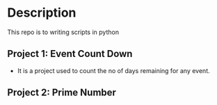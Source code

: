 # Description

This repo is to writing scripts in python

## Project 1: Event Count Down

* It is a project used to count the no of days remaining for any event.

## Project 2: Prime Number
